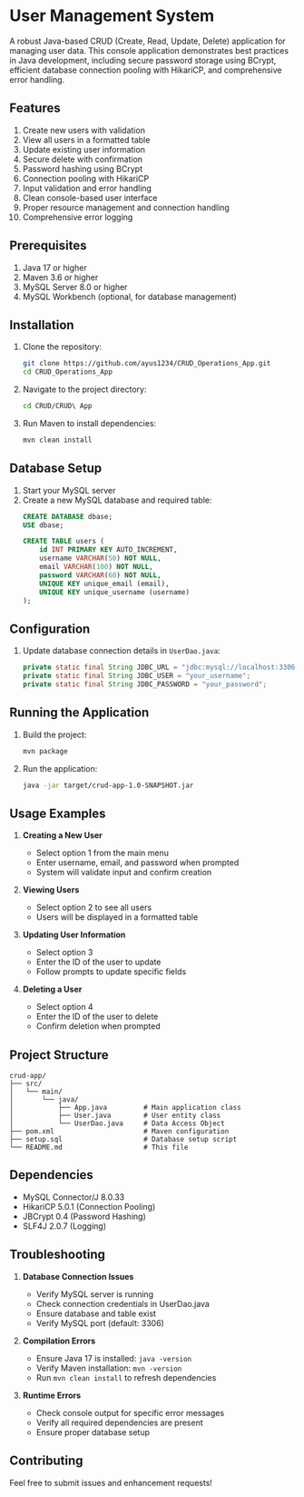 # User Management System

A robust Java-based CRUD (Create, Read, Update, Delete) application for managing user data. This console application demonstrates best practices in Java development, including secure password storage using BCrypt, efficient database connection pooling with HikariCP, and comprehensive error handling.

## Features

1. Create new users with validation
2. View all users in a formatted table
3. Update existing user information
4. Secure delete with confirmation
5. Password hashing using BCrypt
6. Connection pooling with HikariCP
7. Input validation and error handling
8. Clean console-based user interface
9. Proper resource management and connection handling
10. Comprehensive error logging

## Prerequisites

1. Java 17 or higher
2. Maven 3.6 or higher
3. MySQL Server 8.0 or higher
4. MySQL Workbench (optional, for database management)

## Installation

1. Clone the repository:
   ```bash
   git clone https://github.com/ayus1234/CRUD_Operations_App.git
   cd CRUD_Operations_App
   ```

2. Navigate to the project directory:
   ```bash
   cd CRUD/CRUD\ App
   ```

3. Run Maven to install dependencies:
   ```bash
   mvn clean install
   ```

## Database Setup

1. Start your MySQL server
2. Create a new MySQL database and required table:
   ```sql
   CREATE DATABASE dbase;
   USE dbase;

   CREATE TABLE users (
       id INT PRIMARY KEY AUTO_INCREMENT,
       username VARCHAR(50) NOT NULL,
       email VARCHAR(100) NOT NULL,
       password VARCHAR(60) NOT NULL,
       UNIQUE KEY unique_email (email),
       UNIQUE KEY unique_username (username)
   );
   ```

## Configuration

1. Update database connection details in `UserDao.java`:
   ```java
   private static final String JDBC_URL = "jdbc:mysql://localhost:3306/dbase";
   private static final String JDBC_USER = "your_username";
   private static final String JDBC_PASSWORD = "your_password";
   ```

## Running the Application

1. Build the project:
   ```bash
   mvn package
   ```

2. Run the application:
   ```bash
   java -jar target/crud-app-1.0-SNAPSHOT.jar
   ```

## Usage Examples

1. **Creating a New User**
   - Select option 1 from the main menu
   - Enter username, email, and password when prompted
   - System will validate input and confirm creation

2. **Viewing Users**
   - Select option 2 to see all users
   - Users will be displayed in a formatted table

3. **Updating User Information**
   - Select option 3
   - Enter the ID of the user to update
   - Follow prompts to update specific fields

4. **Deleting a User**
   - Select option 4
   - Enter the ID of the user to delete
   - Confirm deletion when prompted

## Project Structure

```
crud-app/
├── src/
│   └── main/
│       └── java/
│           ├── App.java         # Main application class
│           ├── User.java        # User entity class
│           └── UserDao.java     # Data Access Object
├── pom.xml                      # Maven configuration
├── setup.sql                    # Database setup script
└── README.md                    # This file
```

## Dependencies

- MySQL Connector/J 8.0.33
- HikariCP 5.0.1 (Connection Pooling)
- JBCrypt 0.4 (Password Hashing)
- SLF4J 2.0.7 (Logging)

## Troubleshooting

1. **Database Connection Issues**
   - Verify MySQL server is running
   - Check connection credentials in UserDao.java
   - Ensure database and table exist
   - Verify MySQL port (default: 3306)

2. **Compilation Errors**
   - Ensure Java 17 is installed: `java -version`
   - Verify Maven installation: `mvn -version`
   - Run `mvn clean install` to refresh dependencies

3. **Runtime Errors**
   - Check console output for specific error messages
   - Verify all required dependencies are present
   - Ensure proper database setup

## Contributing

Feel free to submit issues and enhancement requests!
